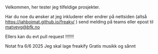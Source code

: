 Velkommen, her tester jeg tilfeldige prosjekter.

Har du noe du ønsker at jeg inkluderer eller endrer
på nettsiden (altså https://jahboimat.github.io/freaky/ ) send melding på teams eller epost til matveyg@bfk.no

Ellers kan du evt pull request !!!!!!!


Notat fra 6/6 2025
Jeg skal lage freakify
Gratis musikk
og sånnt
